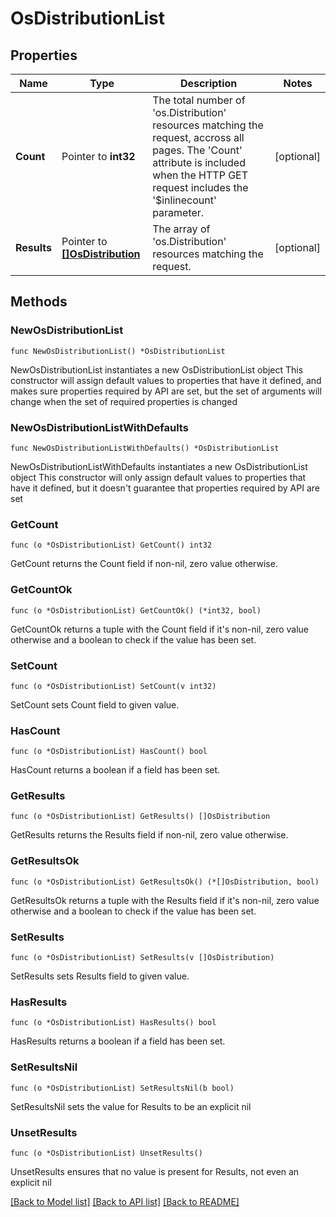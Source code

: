 # OsDistributionList

## Properties

Name | Type | Description | Notes
------------ | ------------- | ------------- | -------------
**Count** | Pointer to **int32** | The total number of &#39;os.Distribution&#39; resources matching the request, accross all pages. The &#39;Count&#39; attribute is included when the HTTP GET request includes the &#39;$inlinecount&#39; parameter. | [optional] 
**Results** | Pointer to [**[]OsDistribution**](OsDistribution.md) | The array of &#39;os.Distribution&#39; resources matching the request. | [optional] 

## Methods

### NewOsDistributionList

`func NewOsDistributionList() *OsDistributionList`

NewOsDistributionList instantiates a new OsDistributionList object
This constructor will assign default values to properties that have it defined,
and makes sure properties required by API are set, but the set of arguments
will change when the set of required properties is changed

### NewOsDistributionListWithDefaults

`func NewOsDistributionListWithDefaults() *OsDistributionList`

NewOsDistributionListWithDefaults instantiates a new OsDistributionList object
This constructor will only assign default values to properties that have it defined,
but it doesn't guarantee that properties required by API are set

### GetCount

`func (o *OsDistributionList) GetCount() int32`

GetCount returns the Count field if non-nil, zero value otherwise.

### GetCountOk

`func (o *OsDistributionList) GetCountOk() (*int32, bool)`

GetCountOk returns a tuple with the Count field if it's non-nil, zero value otherwise
and a boolean to check if the value has been set.

### SetCount

`func (o *OsDistributionList) SetCount(v int32)`

SetCount sets Count field to given value.

### HasCount

`func (o *OsDistributionList) HasCount() bool`

HasCount returns a boolean if a field has been set.

### GetResults

`func (o *OsDistributionList) GetResults() []OsDistribution`

GetResults returns the Results field if non-nil, zero value otherwise.

### GetResultsOk

`func (o *OsDistributionList) GetResultsOk() (*[]OsDistribution, bool)`

GetResultsOk returns a tuple with the Results field if it's non-nil, zero value otherwise
and a boolean to check if the value has been set.

### SetResults

`func (o *OsDistributionList) SetResults(v []OsDistribution)`

SetResults sets Results field to given value.

### HasResults

`func (o *OsDistributionList) HasResults() bool`

HasResults returns a boolean if a field has been set.

### SetResultsNil

`func (o *OsDistributionList) SetResultsNil(b bool)`

 SetResultsNil sets the value for Results to be an explicit nil

### UnsetResults
`func (o *OsDistributionList) UnsetResults()`

UnsetResults ensures that no value is present for Results, not even an explicit nil

[[Back to Model list]](../README.md#documentation-for-models) [[Back to API list]](../README.md#documentation-for-api-endpoints) [[Back to README]](../README.md)


